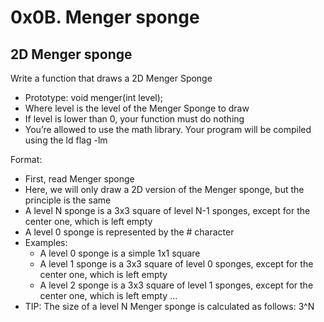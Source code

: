 # 0x0B. Menger sponge

## 2D Menger sponge

Write a function that draws a 2D Menger Sponge

* Prototype: void menger(int level);
* Where level is the level of the Menger Sponge to draw
* If level is lower than 0, your function must do nothing
* You’re allowed to use the math library. Your program will be compiled using the ld flag -lm

Format:

* First, read Menger sponge
* Here, we will only draw a 2D version of the Menger sponge, but the principle is the same
* A level N sponge is a 3x3 square of level N-1 sponges, except for the center one, which is left empty
* A level 0 sponge is represented by the # character
* Examples:
    * A level 0 sponge is a simple 1x1 square
    * A level 1 sponge is a 3x3 square of level 0 sponges, except for the center one, which is left empty
    * A level 2 sponge is a 3x3 square of level 1 sponges, except for the center one, which is left empty
…
* TIP: The size of a level N Menger sponge is calculated as follows: 3^N
